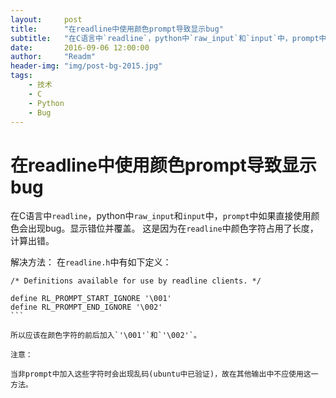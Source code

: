 ```yaml
---
layout:     post
title:      "在readline中使用颜色prompt导致显示bug"
subtitle:   "在C语言中`readline`，python中`raw_input`和`input`中，prompt中如果直接使用颜色会出现bug。显示错位并覆盖。"
date:       2016-09-06 12:00:00
author:     "Readm"
header-img: "img/post-bg-2015.jpg"
tags:
    - 技术
    - C
    - Python
    - Bug
---
```


# 在readline中使用颜色prompt导致显示bug

在C语言中`readline`，python中`raw_input`和`input`中，`prompt`中如果直接使用颜色会出现bug。显示错位并覆盖。 这是因为在`readline`中颜色字符占用了长度，计算出错。

解决方法： 在`readline.h`中有如下定义：

````
/* Definitions available for use by readline clients. */

define RL_PROMPT_START_IGNORE '\001'
define RL_PROMPT_END_IGNORE '\002'
```

所以应该在颜色字符的前后加入`'\001'`和`'\002'`。

注意：

当非prompt中加入这些字符时会出现乱码(ubuntu中已验证)，故在其他输出中不应使用这一方法。